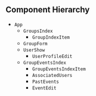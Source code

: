 ## Component Hierarchy

* `App`
  * `GroupsIndex`
    * `GroupIndexItem`
  * `GroupForm`
  * `UserShow`
    * `UserProfileEdit`
  * `GroupEventsIndex`
    * `GroupEventsIndexItem`
    * `AssociatedUsers`
    * `PastEvents`
    * `EventEdit`
